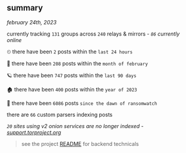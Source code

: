 
## summary
_february 24th, 2023_

currently tracking `131` groups across `240` relays & mirrors - _`86` currently online_

⏲ there have been `2` posts within the `last 24 hours`

🦈 there have been `208` posts within the `month of february`

🪐 there have been `747` posts within the `last 90 days`

🏚 there have been `400` posts within the `year of 2023`

🦕 there have been `6086` posts `since the dawn of ransomwatch`

there are `66` custom parsers indexing posts

_`20` sites using v2 onion services are no longer indexed - [support.torproject.org](https://support.torproject.org/onionservices/v2-deprecation/)_

> see the project [README](https://github.com/joshhighet/ransomwatch#ransomwatch--) for backend technicals
